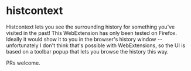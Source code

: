 # histcontext

Histcontext lets you see the surrounding history for something you've visited in
the past!  This WebExtension has only been tested on Firefox.  Ideally it would
show it to you in the browser's history window -- unfortunately I don't think
that's possible with WebExtensions, so the UI is based on a toolbar popup that
lets you browse the history this way.

PRs welcome.